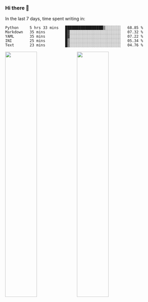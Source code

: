 ### Hi there 👋

In the last 7 days, time spent writing in:

<!--START_SECTION:waka-->
```text
Python     5 hrs 33 mins   █████████████████▒░░░░░░░   68.85 % 
Markdown   35 mins         █▓░░░░░░░░░░░░░░░░░░░░░░░   07.32 % 
YAML       35 mins         █▓░░░░░░░░░░░░░░░░░░░░░░░   07.22 % 
INI        25 mins         █▒░░░░░░░░░░░░░░░░░░░░░░░   05.34 % 
Text       23 mins         █▒░░░░░░░░░░░░░░░░░░░░░░░   04.76 % 
```
<!--END_SECTION:waka-->

<img src="https://wakatime.com/share/@jimtje/5d0c92de-08f8-4a72-8f2f-6a9693d1e318.svg" width=45% height=45%> <img src="https://wakatime.com/share/@jimtje/501498ae-bda5-4da7-a89d-b40bcdd5556d.svg" width=45% height=45%>
